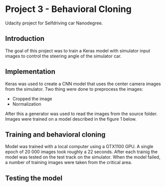 # Project 3 - Behavioral Cloning

Udacity project for Selfdriving car Nanodegree.

## Introduction

The goal of this project was to train a Keras model with simulator input images to control the steering angle of the simulator car.

## Implementation

Keras was used to create a CNN model that uses the center camera images from the simulator. Two thing were done to preprocess the images:
- Cropped the image
- Normalization

After this a generator was used to read the images from the source folder. Images were trained on a model described in the figure 1 below.

## Training and behavioral cloning

Model was trained with a local computer using a GTX1100 GPU. A single epoch of 20 000 images took roughly a 22 seconds. After each trainig the model was tested on the test track on the simulator. When the model failed, a number of training images were taken from the critical area.

## Testing the model
